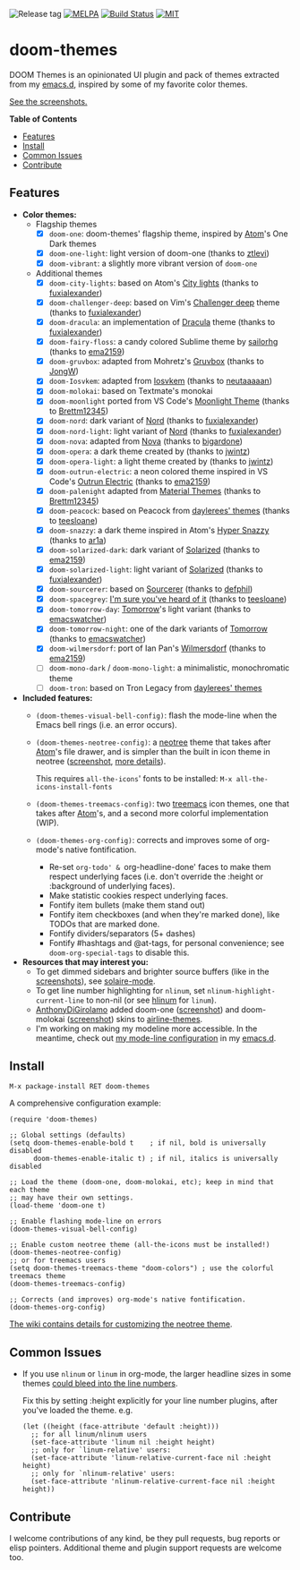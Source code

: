 ![Release tag](https://img.shields.io/github/tag/hlissner/emacs-doom-themes.svg?label=release&style=flat-square)
[![MELPA](http://melpa.org/packages/doom-themes-badge.svg?style=flat-square)](http://melpa.org/#/doom-themes)
[![Build Status](https://travis-ci.org/hlissner/emacs-doom-themes.svg?branch=master&style=flat-square)](https://travis-ci.org/hlissner/emacs-doom-themes)
[![MIT](https://img.shields.io/badge/license-MIT-green.svg?style=flat-square)](./LICENSE)

# doom-themes

DOOM Themes is an opinionated UI plugin and pack of themes extracted from my
[emacs.d], inspired by some of my favorite color themes.

[See the screenshots.][screenshots]

**Table of Contents**

- [Features](#features)
- [Install](#install)
- [Common Issues](#common-issues)
- [Contribute](#contribute)

## Features

- **Color themes:**
  - Flagship themes
    - [X] `doom-one`: doom-themes' flagship theme, inspired by [Atom]'s One Dark themes
    - [X] `doom-one-light`: light version of doom-one (thanks to [ztlevi])
    - [X] `doom-vibrant`: a slightly more vibrant version of `doom-one`
  - Additional themes
    - [X] `doom-city-lights`: based on Atom's [City lights][city-lights] (thanks to [fuxialexander])
    - [X] `doom-challenger-deep`: based on Vim's [Challenger deep][challenger-deep] theme (thanks to [fuxialexander])
    - [X] `doom-dracula`: an implementation of [Dracula][dracula] theme (thanks to [fuxialexander])
    - [X] `doom-fairy-floss`: a candy colored Sublime theme by [sailorhg] (thanks to [ema2159])
    - [X] `doom-gruvbox`: adapted from Mohretz's [Gruvbox][gruvbox] (thanks to [JongW])
    - [X] `doom-Iosvkem`: adapted from [Iosvkem][Iosvkem] (thanks to [neutaaaaan])
    - [X] `doom-molokai`: based on Textmate's monokai
	- [X] `doom-moonlight` ported from VS Code's [Moonlight Theme] (thanks to [Brettm12345])
    - [X] `doom-nord`: dark variant of [Nord][nord] (thanks to [fuxialexander])
    - [X] `doom-nord-light`: light variant of [Nord][nord] (thanks to [fuxialexander])
    - [X] `doom-nova`: adapted from [Nova] (thanks to [bigardone])
    - [X] `doom-opera`: a dark theme created by (thanks to [jwintz])
    - [X] `doom-opera-light`: a light theme created by (thanks to [jwintz])
    - [X] `doom-outrun-electric`: a neon colored theme inspired in VS Code's [Outrun Electric][outrun] (thanks to [ema2159])
	- [X] `doom-palenight` adapted from [Material Themes] (thanks to [Brettm12345])
    - [X] `doom-peacock`: based on Peacock from [daylerees' themes][daylerees] (thanks to [teesloane])
    - [X] `doom-snazzy`: a dark theme inspired in Atom's [Hyper Snazzy][snazzy] (thanks to [ar1a])
    - [X] `doom-solarized-dark`: dark variant of [Solarized][solarized] (thanks to [ema2159])
    - [X] `doom-solarized-light`: light variant of [Solarized][solarized] (thanks to [fuxialexander])
    - [X] `doom-sourcerer`: based on [Sourcerer][sourcerer] (thanks to [defphil])
    - [X] `doom-spacegrey`: [I'm sure you've heard of it][spacegrey] (thanks to [teesloane])
    - [x] `doom-tomorrow-day`: [Tomorrow][tomorrow]'s light variant (thanks to [emacswatcher])
    - [X] `doom-tomorrow-night`: one of the dark variants of [Tomorrow][tomorrow] (thanks to [emacswatcher])
    - [X] `doom-wilmersdorf`: port of Ian Pan's [Wilmersdorf] (thanks to [ema2159])
    - [ ] `doom-mono-dark` / `doom-mono-light`: a minimalistic, monochromatic theme
    - [ ] `doom-tron`: based on Tron Legacy from [daylerees' themes][daylerees]
- **Included features:**
  - `(doom-themes-visual-bell-config)`: flash the mode-line when the Emacs bell
    rings (i.e. an error occurs).
  - `(doom-themes-neotree-config)`: a [neotree] theme that takes after [Atom]'s
    file drawer, and is simpler than the built in icon theme in neotree
    ([screenshot](/../screenshots/doom-one.png), [more details][wiki]).

    This requires `all-the-icons`' fonts to be installed: `M-x
    all-the-icons-install-fonts`
  - `(doom-themes-treemacs-config)`: two [treemacs] icon themes, one that takes after
    [Atom]'s, and a second more colorful implementation (WIP).
  - `(doom-themes-org-config)`: corrects and improves some of org-mode's native
    fontification.
    -  Re-set `org-todo' & `org-headline-done' faces to make them respect
       underlying faces (i.e. don't override the :height or :background of
       underlying faces).
    -  Make statistic cookies respect underlying faces.
    -  Fontify item bullets (make them stand out)
    -  Fontify item checkboxes (and when they're marked done), like TODOs that
       are marked done.
    -  Fontify dividers/separators (5+ dashes)
    -  Fontify #hashtags and @at-tags, for personal convenience; see
       `doom-org-special-tags` to disable this.
- **Resources that may interest you:**
  - To get dimmed sidebars and brighter source buffers (like in the
    [screenshots]), see [solaire-mode].
  - To get line number highlighting for `nlinum`, set
    `nlinum-highlight-current-line` to non-nil (or see [hlinum] for `linum`).
  - [AnthonyDiGirolamo] added doom-one ([screenshot][airline-doom-one]) and
    doom-molokai ([screenshot][airline-doom-molokai]) skins to
    [airline-themes][airline-themes].
  - I'm working on making my modeline more accessible. In the meantime, check
    out [my mode-line configuration][mode-line] in my [emacs.d].

## Install

`M-x package-install RET doom-themes`

A comprehensive configuration example:

```emacs-lisp
(require 'doom-themes)

;; Global settings (defaults)
(setq doom-themes-enable-bold t    ; if nil, bold is universally disabled
      doom-themes-enable-italic t) ; if nil, italics is universally disabled

;; Load the theme (doom-one, doom-molokai, etc); keep in mind that each theme
;; may have their own settings.
(load-theme 'doom-one t)

;; Enable flashing mode-line on errors
(doom-themes-visual-bell-config)

;; Enable custom neotree theme (all-the-icons must be installed!)
(doom-themes-neotree-config)
;; or for treemacs users
(setq doom-themes-treemacs-theme "doom-colors") ; use the colorful treemacs theme
(doom-themes-treemacs-config)

;; Corrects (and improves) org-mode's native fontification.
(doom-themes-org-config)
```

[The wiki contains details for customizing the neotree theme][wiki].

## Common Issues

+ If you use `nlinum` or `linum` in org-mode, the larger headline sizes in some
  themes [could bleed into the line numbers](https://github.com/hlissner/emacs-doom-themes/issues/86).

  Fix this by setting :height explicitly for your line number plugins, after
  you've loaded the theme. e.g.

  ```emacs-lisp
  (let ((height (face-attribute 'default :height)))
    ;; for all linum/nlinum users
    (set-face-attribute 'linum nil :height height)
    ;; only for `linum-relative' users:
    (set-face-attribute 'linum-relative-current-face nil :height height)
    ;; only for `nlinum-relative' users:
    (set-face-attribute 'nlinum-relative-current-face nil :height height))
  ```

## Contribute

I welcome contributions of any kind, be they pull requests, bug reports or elisp
pointers. Additional theme and plugin support requests are welcome too.


[AnthonyDiGirolamo]: https://github.com/AnthonyDiGirolamo
[Atom]: http://atom.io
[Nova]: https://trevordmiller.com/projects/nova
[airline-doom-molokai]: https://github.com/AnthonyDiGirolamo/airline-themes/raw/master/screenshots/airline-doom-molokai-theme.png
[airline-doom-one]: https://github.com/AnthonyDiGirolamo/airline-themes/raw/master/screenshots/airline-doom-one-theme.png
[airline-themes]: https://github.com/AnthonyDiGirolamo/airline-themes
[all-the-icons]: https://github.com/domtronn/all-the-icons.el
[ar1a]: https://github.com/ar1a
[bigardone]: https://github.com/bigardone
[Brettm12345]: https://github.com/Brettm12345
[challenger-deep]: https://github.com/challenger-deep-theme/vim
[city-lights]: http://citylights.xyz/
[daylerees]: http://daylerees.github.io/
[defphil]: https://github.com/defphil
[dracula]: https://draculatheme.com/
[ema2159]: https://github.com/ema2159
[emacs.d]: https://github.com/hlissner/.emacs.d
[emacswatcher]: https://github.com/emacswatcher
[fuxialexander]: https://github.com/fuxialexander
[gruvbox]: https://github.com/morhetz/gruvbox
[hlinum]: https://melpa.org/#/hlinum
[issues]: https://github.com/hlissner/emacs-doom-themes/issues
[Iosvkem]: https://github.com/neutaaaaan/iosvkem
[jwintz]: https://github.com/jwintz
[JongW]: https://github.com/JongW
[Material Themes]: https://github.com/equinusocio/vsc-material-theme
[Moonlight Theme]: https://github.com/atomiks/moonlight-vscode-theme
[mode-line]: https://github.com/hlissner/.emacs.d/blob/master/modules/ui/doom-modeline/config.el
[neotree]: https://github.com/jaypei/emacs-neotree
[nlinum-hl]: https://github.com/hlissner/emacs-nlinum-hl
[neutaaaaan]: https://github.com/neutaaaaan
[nord]: https://www.nordtheme.com/
[outrun]: https://github.com/samrap/outrun-theme-vscode
[sailorhg]: https://sailorhg.github.io/fairyfloss/
[screenshots]: https://github.com/hlissner/emacs-doom-themes/tree/screenshots
[snazzy]: https://github.com/sindresorhus/hyper-snazzy
[solarized]: http://ethanschoonover.com/solarized
[solaire-mode]: https://github.com/hlissner/emacs-solaire-mode
[sourcerer]: https://github.com/xero/sourcerer.vim
[spacegrey]: http://kkga.github.io/spacegray/
[teesloane]: https://github.com/teesloane
[tomorrow]: https://github.com/ChrisKempson/Tomorrow-Theme
[treemacs]: https://github.com/Alexander-Miller/treemacs
[wiki]: https://github.com/hlissner/emacs-doom-themes/wiki
[Wilmersdorf]: https://github.com/ianpan870102/wilmersdorf-emacs-theme
[ztlevi]: https://github.com/ztlevi
